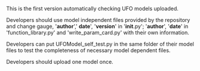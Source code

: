 This is the first version automatically checking UFO models uploaded.

Developers should use model independent files provided by the repository and change gauge, '__author__',' __date__', '__version__' in '__init__.py'; '__author__', '__date__' in 'function_library.py' and 'write_param_card.py' with their own information.

Developers can put UFOModel_self_test.py in the same folder of their model files to test the completeness of necessary model dependent files.

Developers should upload one model once.
